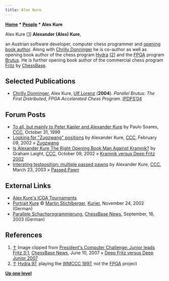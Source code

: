 ```yaml
---
title: Alex Kure
---
```

**[Home](Home "Home") * [People](People "People") * Alex Kure**

[](https://en.chessbase.com/post/president-s-computer-challenge-junior-leads-fritz-3-1) Alex Kure <a id="cite-note-1" href="#cite-ref-1">[1]</a>
**Alexander (Alex) Kure**,

an Austrian software developer, computer chess programmer and [opening book author](Category:Opening_Book_Author "Category:Opening Book Author"). Along with [Chrilly Donninger](Chrilly_Donninger "Chrilly Donninger") he is co-author as well as opening book author of the chess program [Hydra](Hydra_97 "Hydra 97") <a id="cite-note-2" href="#cite-ref-2">[2]</a> and the [FPGA](FPGA "FPGA") program [Brutus](Brutus "Brutus").
He is further opening book author of the commercial chess program [Fritz](Fritz "Fritz") by [ChessBase](ChessBase "ChessBase").

## Selected Publications

- [Chrilly Donninger](Chrilly_Donninger "Chrilly Donninger"), Alex Kure, [Ulf Lorenz](Ulf_Lorenz "Ulf Lorenz") (**2004**). *Parallel Brutus: The First Distributed, FPGA Accelerated Chess Program*. [IPDPS’04](http://dl.acm.org/citation.cfm?id=645610&picked=prox)

## Forum Posts

- [To all, but mainly to Peter Kapler and Alexander Kure](https://www.stmintz.com/ccc/index.php?id=75664) by Paulo Soares, [CCC](CCC "CCC"), October 31, 1999
- [Looking for "Zugzwang" positions](https://www.stmintz.com/ccc/index.php?id=212698) by Alexander Kure, [CCC](CCC "CCC"), February 09, 2002 » [Zugzwang](Zugzwang "Zugzwang")
- [Is Alexander Kure The Right Opening Book Man Against Kramnik?](https://www.stmintz.com/ccc/index.php?id=257815) by Graham Laight, [CCC](CCC "CCC"), October 09, 2002 » [Kramnik versus Deep Fritz 2002](Kramnik_versus_Deep_Fritz_2002 "Kramnik versus Deep Fritz 2002")
- [Intersting testposition: multiple passed pawns](https://www.stmintz.com/ccc/index.php?id=290374) by Alexander Kure, [CCC](CCC "CCC"), March 23, 2003 » [Passed Pawn](Passed_Pawn "Passed Pawn")

## External Links

- [Alex Kure's ICGA Tournaments](https://www.game-ai-forum.org/icga-tournaments/person.php?id=525)
- [Portrait Kure](http://www.schachimedes.at/html/kure.htm) © [Martin Stichlberger](http://www.schachimedes.at/), [Kurier](https://en.wikipedia.org/wiki/Kurier), November 24, 2002 (German)
- [Parallele Schachprogrammierung](http://de.chessbase.com/post/parallele-schachprogrammierung), [ChessBase News](ChessBase "ChessBase"), September, 16, 2003 (German)

## References

1. <a id="cite-ref-1" href="#cite-note-1">↑</a> Image clipped from [President's Computer Challenge: Junior leads Fritz 3:1](https://en.chessbase.com/post/president-s-computer-challenge-junior-leads-fritz-3-1), [ChessBase News](ChessBase "ChessBase"), June 10, 2007 » [Deep Fritz versus Deep Junior 2007](Deep_Fritz_versus_Deep_Junior_2007 "Deep Fritz versus Deep Junior 2007")
1. <a id="cite-ref-2" href="#cite-note-2">↑</a> [Hydra 97](Hydra_97 "Hydra 97"), playing the [WMCCC 1997](WMCCC_1997 "WMCCC 1997"), not the [FPGA](FPGA "FPGA") project

**[Up one level](People "People")**

